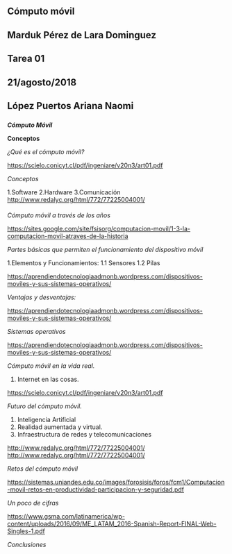 ## Cómputo móvil
## Marduk Pérez de Lara Dominguez
## Tarea 01
## 21/agosto/2018
## López Puertos Ariana Naomi

### 
***Cómputo Móvil***

**Conceptos**

*¿Qué es el cómputo móvil?*

https://scielo.conicyt.cl/pdf/ingeniare/v20n3/art01.pdf

*Conceptos*

  1.Software
  2.Hardware
  3.Comunicación
http://www.redalyc.org/html/772/77225004001/

####

*Cómputo móvil a través de los años*

https://sites.google.com/site/fsisorg/computacion-movil/1-3-la-computacion-movil-atraves-de-la-historia

*Partes básicas que permiten el funcionamiento del dispositivo móvil*

  1.Elementos y Funcionamientos:
    1.1 Sensores
    1.2 Pilas 
    
https://aprendiendotecnologiaadmonb.wordpress.com/dispositivos-moviles-y-sus-sistemas-operativos/

*Ventajas y desventajas:*

https://aprendiendotecnologiaadmonb.wordpress.com/dispositivos-moviles-y-sus-sistemas-operativos/

*Sistemas operativos*

https://aprendiendotecnologiaadmonb.wordpress.com/dispositivos-moviles-y-sus-sistemas-operativos/

*Cómputo móvil en la vida real.*

  1. Internet en las cosas.

https://scielo.conicyt.cl/pdf/ingeniare/v20n3/art01.pdf
  

*Futuro del cómputo móvil.*

  1. Inteligencia Artificial
  2. Realidad aumentada y virtual.
  3. Infraestructura de redes y telecomunicaciones
  
http://www.redalyc.org/html/772/77225004001/
http://www.redalyc.org/html/772/77225004001/

*Retos del cómputo móvil*

https://sistemas.uniandes.edu.co/images/forosisis/foros/fcm1/Computacion-movil-retos-en-productividad-participacion-y-seguridad.pdf

*Un poco de cifras*

https://www.gsma.com/latinamerica/wp-content/uploads/2016/09/ME_LATAM_2016-Spanish-Report-FINAL-Web-Singles-1.pdf

*Conclusiones*
